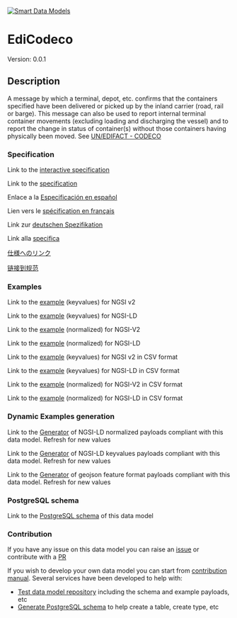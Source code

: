 [![Smart Data Models](https://smartdatamodels.org/wp-content/uploads/2022/01/SmartDataModels_logo.png "Logo")](https://smartdatamodels.org)
# EdiCodeco
Version: 0.0.1

## Description 

A message by which a terminal, depot, etc. confirms that the containers specified have been delivered or picked up by the inland carrier (road, rail or barge). This message can also be used to report internal terminal container movements (excluding loading and discharging the vessel) and to report the change in status of container(s) without those containers having physically been moved. See [UN/EDIFACT - CODECO](https://service.unece.org/trade/untdid/d19a/trmd/codeco_c.htm)
### Specification

Link to the [interactive specification](https://swagger.lab.fiware.org/?url=https://smart-data-models.github.io/dataModel.MarineTransport/EdiCodeco/swagger.yaml)

Link to the [specification](https://github.com/smart-data-models/dataModel.MarineTransport/blob/master/EdiCodeco/doc/spec.md)

Enlace a la [Especificación en español](https://github.com/smart-data-models/dataModel.MarineTransport/blob/master/EdiCodeco/doc/spec_ES.md)

Lien vers le [spécification en français](https://github.com/smart-data-models/dataModel.MarineTransport/blob/master/EdiCodeco/doc/spec_FR.md)

Link zur [deutschen Spezifikation](https://github.com/smart-data-models/dataModel.MarineTransport/blob/master/EdiCodeco/doc/spec_DE.md)

Link alla [specifica](https://github.com/smart-data-models/dataModel.MarineTransport/blob/master/EdiCodeco/doc/spec_IT.md)

[仕様へのリンク](https://github.com/smart-data-models/dataModel.MarineTransport/blob/master/EdiCodeco/doc/spec_JA.md)

[链接到规范](https://github.com/smart-data-models/dataModel.MarineTransport/blob/master/EdiCodeco/doc/spec_ZH.md)
### Examples

Link to the [example](https://smart-data-models.github.io/dataModel.MarineTransport/EdiCodeco/examples/example.json) (keyvalues) for NGSI v2

Link to the [example](https://smart-data-models.github.io/dataModel.MarineTransport/EdiCodeco/examples/example.jsonld) (keyvalues) for NGSI-LD

Link to the [example](https://smart-data-models.github.io/dataModel.MarineTransport/EdiCodeco/examples/example-normalized.json) (normalized) for NGSI-V2

Link to the [example](https://smart-data-models.github.io/dataModel.MarineTransport/EdiCodeco/examples/example-normalized.jsonld) (normalized) for NGSI-LD

Link to the [example](https://github.com/smart-data-models/dataModel.MarineTransport/blob/master/EdiCodeco/examples/example.json.csv) (keyvalues) for NGSI v2 in CSV format

Link to the [example](https://github.com/smart-data-models/dataModel.MarineTransport/blob/master/EdiCodeco/examples/example.jsonld.csv) (keyvalues) for NGSI-LD in CSV format

Link to the [example](https://github.com/smart-data-models/dataModel.MarineTransport/blob/master/EdiCodeco/examples/example-normalized.json.csv) (normalized) for NGSI-V2 in CSV format

Link to the [example](https://github.com/smart-data-models/dataModel.MarineTransport/blob/master/EdiCodeco/examples/example-normalized.jsonld.csv) (normalized) for NGSI-LD in CSV format
### Dynamic Examples generation

Link to the [Generator](https://smartdatamodels.org/extra/ngsi-ld_generator.php?schemaUrl=https://raw.githubusercontent.com/smart-data-models/dataModel.MarineTransport/master/EdiCodeco/schema.json&email=info@smartdatamodels.org) of NGSI-LD normalized payloads compliant with this data model. Refresh for new values

Link to the [Generator](https://smartdatamodels.org/extra/ngsi-ld_generator_keyvalues.php?schemaUrl=https://raw.githubusercontent.com/smart-data-models/dataModel.MarineTransport/master/EdiCodeco/schema.json&email=info@smartdatamodels.org) of NGSI-LD keyvalues payloads compliant with this data model. Refresh for new values

Link to the [Generator](https://smartdatamodels.org/extra/geojson_features_generator.php?schemaUrl=https://raw.githubusercontent.com/smart-data-models/dataModel.MarineTransport/master/EdiCodeco/schema.json&email=info@smartdatamodels.org) of geojson feature format payloads compliant with this data model. Refresh for new values
### PostgreSQL schema

Link to the [PostgreSQL schema](https://github.com/smart-data-models/dataModel.MarineTransport/blob/master/EdiCodeco/schema.sql) of this data model
### Contribution

 If you have any issue on this data model you can raise an [issue](https://github.com/smart-data-models/dataModel.MarineTransport/issues)  or contribute with a [PR](https://github.com/smart-data-models/dataModel.MarineTransport/pulls)

 If you wish to develop your own data model you can start from [contribution manual](https://bit.ly/contribution_manual). Several services have been developed to help with: 
 - [Test data model repository](https://smartdatamodels.org/index.php/data-models-contribution-api/) including the schema and example payloads, etc
 - [Generate PostgreSQL schema](https://smartdatamodels.org/index.php/sql-service/) to help create a table, create type, etc